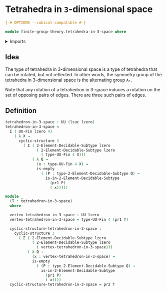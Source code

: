 # Tetrahedra in `3`-dimensional space

```agda
{-# OPTIONS --cubical-compatible #-}

module finite-group-theory.tetrahedra-in-3-space where
```

<details><summary>Imports</summary>

```agda
open import foundation.dependent-pair-types
open import foundation.empty-types
open import foundation.universe-levels

open import univalent-combinatorics.2-element-decidable-subtypes
open import univalent-combinatorics.cyclic-finite-types
open import univalent-combinatorics.finite-types
```

</details>

## Idea

The type of tetrahedra in 3-dimensional space is a type of tetrahedra that can
be rotated, but not reflected. In other words, the symmetry group of the
tetrahedra in 3-dimensional space is the alternating group `A₄`.

Note that any rotation of a tetrahedron in 3-space induces a rotation on the set
of opposing pairs of edges. There are three such pairs of edges.

## Definition

```agda
tetrahedron-in-3-space : UU (lsuc lzero)
tetrahedron-in-3-space =
  Σ ( UU-Fin lzero 4)
    ( λ X →
      cyclic-structure 3
        ( Σ ( 2-Element-Decidable-Subtype lzero
              ( 2-Element-Decidable-Subtype lzero
                ( type-UU-Fin 4 X)))
            ( λ Q →
              (x : type-UU-Fin 4 X) →
              is-empty
                ( (P : type-2-Element-Decidable-Subtype Q) →
                  is-in-2-Element-Decidable-Subtype
                    (pr1 P)
                    ( x)))))

module _
  (T : tetrahedron-in-3-space)
  where

  vertex-tetrahedron-in-3-space : UU lzero
  vertex-tetrahedron-in-3-space = type-UU-Fin 4 (pr1 T)

  cyclic-structure-tetrahedron-in-3-space :
    cyclic-structure 3
      ( Σ ( 2-Element-Decidable-Subtype lzero
            ( 2-Element-Decidable-Subtype lzero
              ( vertex-tetrahedron-in-3-space)))
          ( λ Q →
            (x : vertex-tetrahedron-in-3-space) →
            is-empty
              ( (P : type-2-Element-Decidable-Subtype Q) →
                is-in-2-Element-Decidable-Subtype
                  (pr1 P)
                  ( x))))
  cyclic-structure-tetrahedron-in-3-space = pr2 T
```
